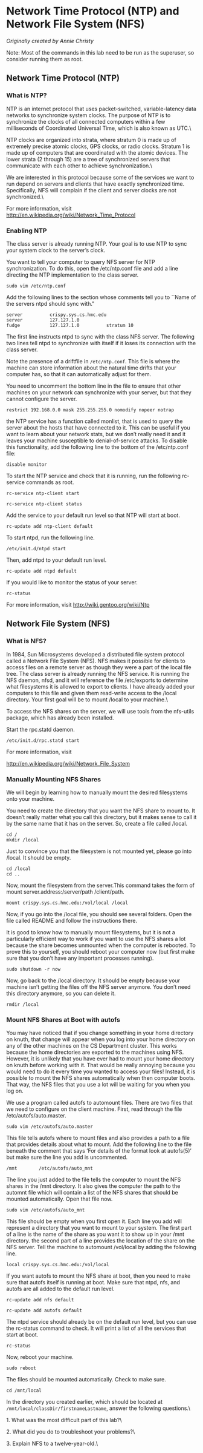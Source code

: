 # Network Time Protocol (NTP) and Network File System (NFS)

*Originally created by Annie Christy*

Note: Most of the commands in this lab need to be run as the superuser,
so consider running them as root.

## Network Time Protocol (NTP)

### What is NTP?


NTP is an internet protocol that uses packet-switched, variable-latency
data networks to synchronize system clocks. The purpose of NTP is to
synchronize the clocks of all connected computers within a few
milliseconds of Coordinated Universal Time, which is also known as UTC.\

NTP clocks are organized into strata, where stratum 0 is made up of
extremely precise atomic clocks, GPS clocks, or radio clocks. Stratum 1
is made up of computers that are coordinated with the atomic devices.
The lower strata (2 through 15) are a tree of synchronized servers that
communicate with each other to achieve synchronization.\

We are interested in this protocol because some of the services we want
to run depend on servers and clients that have exactly synchronized
time. Specifically, NFS will complain if the client and server clocks
are not synchronized.\

For more information, visit
<http://en.wikipedia.org/wiki/Network_Time_Protocol>

### Enabling NTP


The class server is already running NTP. Your goal is to use NTP to sync
your system clock to the server’s clock.

You want to tell your computer to query NFS server for NTP
synchronization. To do this, open the /etc/ntp.conf file and add a line
directing the NTP implementation to the class server.

    sudo vim /etc/ntp.conf

Add the following lines to the section whose comments tell you to
\`\`Name of the servers ntpd should sync with."

    server          crispy.sys.cs.hmc.edu
    server          127.127.1.0
    fudge           127.127.1.0          stratum 10

The first line instructs ntpd to sync with the class NFS server. The
following two lines tell ntpd to synchronize with itself if it loses its
connection with the class server.

Note the presence of a driftfile in `/etc/ntp.conf`. This file is where
the machine can store information about the natural time drifts that
your computer has, so that it can automatically adjust for them.

You need to uncomment the bottom line in the file to ensure that other
machines on your network can synchronize with your server, but that they
cannot configure the server.

    restrict 192.168.0.0 mask 255.255.255.0 nomodify nopeer notrap

the NTP service has a function called monlist, that is used to query the
server about the hosts that have connected to it. This can be useful if
you want to learn about your network stats, but we don’t really need it
and it leaves your machine susceptible to denial-of-service attacks. To
disable this functionality, add the following line to the bottom of the
/etc/ntp.conf file:

    disable monitor

To start the NTP service and check that it is running, run the following
rc-service commands as root.

    rc-service ntp-client start

    rc-service ntp-client status

Add the service to your default run level so that NTP will start at
boot.

    rc-update add ntp-client default

To start ntpd, run the following line.

    /etc/init.d/ntpd start

Then, add ntpd to your default run level.

    rc-update add ntpd default

If you would like to monitor the status of your server.

    rc-status

For more information, visit <http://wiki.gentoo.org/wiki/Ntp>

## Network File System (NFS)

### What is NFS?


In 1984, Sun Microsystems developed a distributed file system protocol
called a Network File System (NFS). NFS makes it possible for clients to
access files on a remote server as though they were a part of the local
file tree. The class server is already running the NFS service. It is
running the NFS daemon, nfsd, and it will reference the file
/etc/exports to determine what filesystems it is allowed to export to
clients. I have already added your computers to this file and given them
read-write access to the /local directory. Your first goal will be to
mount /local to your machine.\

To access the NFS shares on the server, we will use tools from the
nfs-utils package, which has already been installed.

Start the rpc.statd daemon.

    /etc/init.d/rpc.statd start

For more information, visit

<http://en.wikipedia.org/wiki/Network_File_System>

### Manually Mounting NFS Shares


We will begin by learning how to manually mount the desired filesystems
onto your machine.

You need to create the directory that you want the NFS share to mount
to. It doesn’t really matter what you call this directory, but it makes
sense to call it by the same name that it has on the server. So, create
a file called /local.

    cd /
    mkdir /local

Just to convince you that the filesystem is not mounted yet, please go
into /local. It should be empty.

    cd /local
    cd ..

Now, mount the filesystem from the server.This command takes the form of
mount server.address:/server/path /client/path.

    mount crispy.sys.cs.hmc.edu:/vol/local /local

Now, if you go into the /local file, you should see several folders.
Open the file called README and follow the instructions there.

It is good to know how to manually mount filesystems, but it is not a
particularly efficient way to work if you want to use the NFS shares a
lot because the share becomes unmounted when the computer is rebooted.
To prove this to yourself, you should reboot your computer now (but
first make sure that you don’t have any important processes running).

    sudo shutdown -r now

Now, go back to the /local directory. It should be empty because your
machine isn’t getting the files off the NFS server anymore. You don’t
need this directory anymore, so you can delete it.

    rmdir /local

### Mount NFS Shares at Boot with autofs


You may have noticed that if you change something in your home directory
on knuth, that change will appear when you log into your home directory
on any of the other machines on the CS Department cluster. This works
because the home directories are exported to the machines using NFS.
However, it is unlikely that you have ever had to mount your home
directory on knuth before working with it. That would be really annoying
because you would need to do it every time you wanted to access your
files! Instead, it is possible to mount the NFS shares automatically
when then computer boots. That way, the NFS files that you use a lot
will be waiting for you when you log on.

We use a program called autofs to automount files. There are two files
that we need to configure on the client machine. First, read through the
file /etc/autofs/auto.master.

    sudo vim /etc/autofs/auto.master

This file tells autofs where to mount files and also provides a path to
a file that provides details about what to mount. Add the following line
to the file beneath the comment that says ’For details of the format
look at autofs(5)’ but make sure the line you add is uncommented.

    /mnt        /etc/autofs/auto_mnt

The line you just added to the file tells the computer to mount the NFS
shares in the /mnt directory. It also gives the computer the path to the
automnt file which will contain a list of the NFS shares that should be
mounted automatically. Open that file now.

    sudo vim /etc/autofs/auto_mnt

This file should be empty when you first open it. Each line you add will
represent a directory that you want to mount to your system. The first
part of a line is the name of the share as you want it to show up in
your /mnt directory. the second part of a line provides the location of
the share on the NFS server. Tell the machine to automount /vol/local by
adding the following line.

    local crispy.sys.cs.hmc.edu:/vol/local

If you want autofs to mount the NFS share at boot, then you need to make
sure that autofs itself is running at boot. Make sure that ntpd, nfs,
and autofs are all added to the default run level.

    rc-update add nfs default

    rc-update add autofs default

The ntpd service should already be on the default run level, but you can
use the rc-status command to check. It will print a list of all the
services that start at boot.

    rc-status

Now, reboot your machine.

    sudo reboot

The files should be mounted automatically. Check to make sure.

    cd /mnt/local

In the directory you created earlier, which should be located at\
`/mnt/local/classDir/firstnameLastname`, answer the following
questions.\

1\. What was the most difficult part of this lab?\

2\. What did you do to troubleshoot your problems?\

3\. Explain NFS to a twelve-year-old.\
